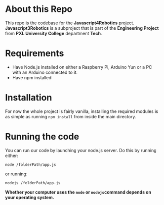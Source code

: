 # About this Repo
This repo is the codebase for the **Javascript4Robotics** project. **Javascript3Robotics** is a subproject that is part of the **Engineering Project** from **PXL University College** department **Tech**.

# Requirements
- Have Node.js installed on either a Raspberry Pi, Arduino Yun or a PC with an Arduino connected to it.
- Have npm installed


# Installation
For now the whole project is fairly vanilla, installing the required modules is as simple as running `npm install` from inside the main directory.

# Running the code
You can run our code by launching your node.js server. Do this by running either:

    node /folderPath/app.js

or running:

    nodejs /folderPath/app.js


**Whether your computer uses the `node` or `nodejs`command depends on your operating system.**